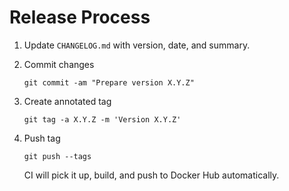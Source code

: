 Release Process
===============

 1. Update `CHANGELOG.md` with version, date, and summary.

 2. Commit changes
 
    ```
    git commit -am "Prepare version X.Y.Z"
    ```

 3. Create annotated tag
 
    ```
    git tag -a X.Y.Z -m 'Version X.Y.Z'
    ```

 4. Push tag
 
    ```
    git push --tags
    ``` 
    
    CI will pick it up, build, and push to Docker Hub automatically.
